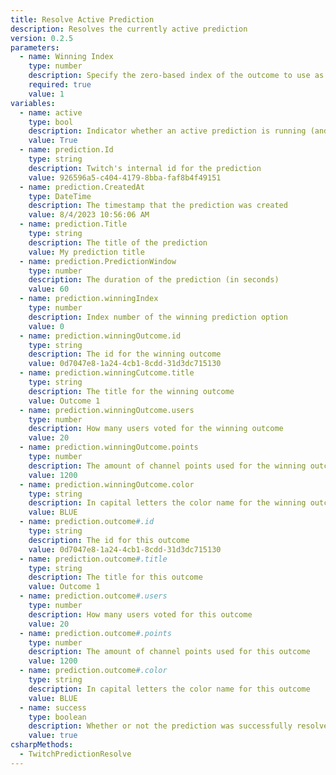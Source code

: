 ```yaml
---
title: Resolve Active Prediction
description: Resolves the currently active prediction
version: 0.2.5
parameters:
  - name: Winning Index
    type: number
    description: Specify the zero-based index of the outcome to use as the winning outcome (`%variables%` **ARE** supported)
    required: true
    value: 1
variables:
  - name: active
    type: bool
    description: Indicator whether an active prediction is running (and not locked yet)
    value: True
  - name: prediction.Id
    type: string
    description: Twitch's internal id for the prediction
    value: 926596a5-c404-4179-8bba-faf8b4f49151
  - name: prediction.CreatedAt
    type: DateTime
    description: The timestamp that the prediction was created
    value: 8/4/2023 10:56:06 AM
  - name: prediction.Title
    type: string
    description: The title of the prediction
    value: My prediction title
  - name: prediction.PredictionWindow
    type: number
    description: The duration of the prediction (in seconds)
    value: 60
  - name: prediction.winningIndex
    type: number
    description: Index number of the winning prediction option
    value: 0
  - name: prediction.winningOutcome.id
    type: string
    description: The id for the winning outcome
    value: 0d7047e8-1a24-4cb1-8cdd-31d3dc715130
  - name: prediction.winningCutcome.title
    type: string
    description: The title for the winning outcome
    value: Outcome 1
  - name: prediction.winningOutcome.users
    type: number
    description: How many users voted for the winning outcome
    value: 20
  - name: prediction.winningOutcome.points
    type: number
    description: The amount of channel points used for the winning outcome
    value: 1200
  - name: prediction.winningOutcome.color
    type: string
    description: In capital letters the color name for the winning outcome
    value: BLUE
  - name: prediction.outcome#.id
    type: string
    description: The id for this outcome
    value: 0d7047e8-1a24-4cb1-8cdd-31d3dc715130
  - name: prediction.outcome#.title
    type: string
    description: The title for this outcome
    value: Outcome 1
  - name: prediction.outcome#.users
    type: number
    description: How many users voted for this outcome
    value: 20
  - name: prediction.outcome#.points
    type: number
    description: The amount of channel points used for this outcome
    value: 1200
  - name: prediction.outcome#.color
    type: string
    description: In capital letters the color name for this outcome
    value: BLUE
  - name: success
    type: boolean
    description: Whether or not the prediction was successfully resolved
    value: true
csharpMethods:
  - TwitchPredictionResolve
---
```

